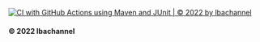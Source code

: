 [![CI with GitHub Actions using Maven and JUnit | © 2022 by lbachannel](https://github.com/lbachannel/math-util-junit5/actions/workflows/ci-maven.yml/badge.svg)](https://github.com/lbachannel/math-util-junit5/actions/workflows/ci-maven.yml)
#### © 2022 lbachannel